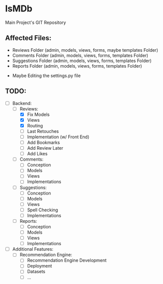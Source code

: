 # IsMDb
Main Project's GIT Repository

<h2>Affected Files:</h2>

- Reviews Folder (admin, models, views, forms, maybe templates Folder)
- Comments Folder (admin, models, views, forms, templates Folder)
- Suggestions Folder (admin, models, views, forms, templates Folder)
- Reports Folder (admin, models, views, forms, templates Folder)
+ Maybe Editing the settings.py file 

<h2>TODO:</h2>

- [ ] Backend:
  - [ ] Reviews:
    - [x] Fix Models
    - [x] Views
    - [x] Routing
    - [ ] Last Retouches
    - [ ] Implementation (w/ Front End)
    - [ ] Add Bookmarks
    - [ ] Add Review Later
    - [ ] Add Likes
  - [ ] Comments:
    - [ ] Conception
    - [ ] Models
    - [ ] Views
    - [ ] Implementations
  - [ ] Suggestions:
    - [ ] Conception
    - [ ] Models
    - [ ] Views
    - [ ] Spell Checking
    - [ ] Implementations
  - [ ] Reports:
    - [ ] Conception
    - [ ] Models
    - [ ] Views
    - [ ] Implementations
- [ ] Additional Features:
  - [ ] Recommendation Engine:
    - [ ] Recommendation Engine Development
    - [ ] Deployment
    - [ ] Datasets
    - [ ] ...
